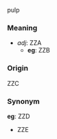 pulp
### Meaning
+ _adj_: ZZA
    + __eg__: ZZB

### Origin

ZZC

### Synonym

__eg__: ZZD

+ ZZE


